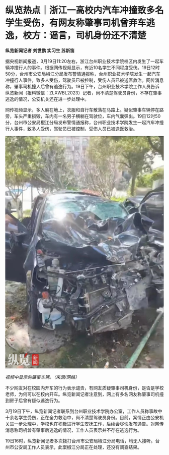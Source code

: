 # 纵览热点｜浙江一高校内汽车冲撞致多名学生受伤，有网友称肇事司机曾弃车逃逸，校方：谣言，司机身份还不清楚

**纵览新闻记者 刘世鹏 实习生 苏新笛**

据央视新闻报道，3月19日11:20左右，浙江台州职业技术学院校区内发生了一起车辆冲撞行人的事件。根据网传视频显示，有近10名学生不同程度受伤。19日12时50分，台州市公安局椒江分局发布警情通报称，台州职业技术学院发生一起汽车冲撞行人事件，致多人受伤，驾驶员已被控制，受伤人员已被送医救治。网传消息称，肇事司机撞人后曾有逃逸行为。19日下午，台州职业技术学院工作人员告诉纵览新闻（报料微信：ZLXWBL2023）记者，尚不清楚驾驶员身份，不存在肇事逃逸的情况，公安机关还在进一步处理中。

网传视频显示，多人躺在地上，衣服和自行车散落在马路上。疑似肇事车辆停在路旁，车头严重损毁，车内有一名男子横躺在驾驶位，车内气囊弹出。19日12时50分，台州市公安局椒江分局发布警情通报称，台州职业技术学院发生一起汽车冲撞行人事件，致多人受伤，驾驶员已被控制，受伤人员已被送医救治。

![4e12740819449d12a5f549576692f825.jpg](https://raw.githubusercontent.com/qqhsx/qqnews_image/main/2024/03/19/纵览热点｜浙江一高校内汽车冲撞致多名学生受伤，有网友称肇事司机曾弃车逃逸，校方：谣言，司机身份还不清楚/4e12740819449d12a5f549576692f825.jpg)

_视频中显示的肇事车辆。（来源/网络）_

不少网友对在校园内开车的行为表示谴责，有网友质疑肇事司机身份，是否是学校老师，为何可以在校内开车。纵览新闻记者注意到，网上有多名网友称肇事司机撞到房子后曾有疑似逃逸行为。

3月19日下午，纵览新闻记者联系到台州职业技术学院办公室，工作人员称事故中十余名学生受伤，正在全力救治中，尚不清楚驾驶员身份。目前，案情正由公安机关进一步处理中，学校也在积极进行学生安抚工作，后续会尽快发布通告。对网传消息称司机曾有肇事后逃逸的情况，工作人员表示并不存在逃逸行为。

19日16时，纵览新闻记者多次拨打台州市公安局椒江分局电话，均无人接听。台州市公安局工作人员表示，此案椒江分局正在处理，还没有调查结果。

